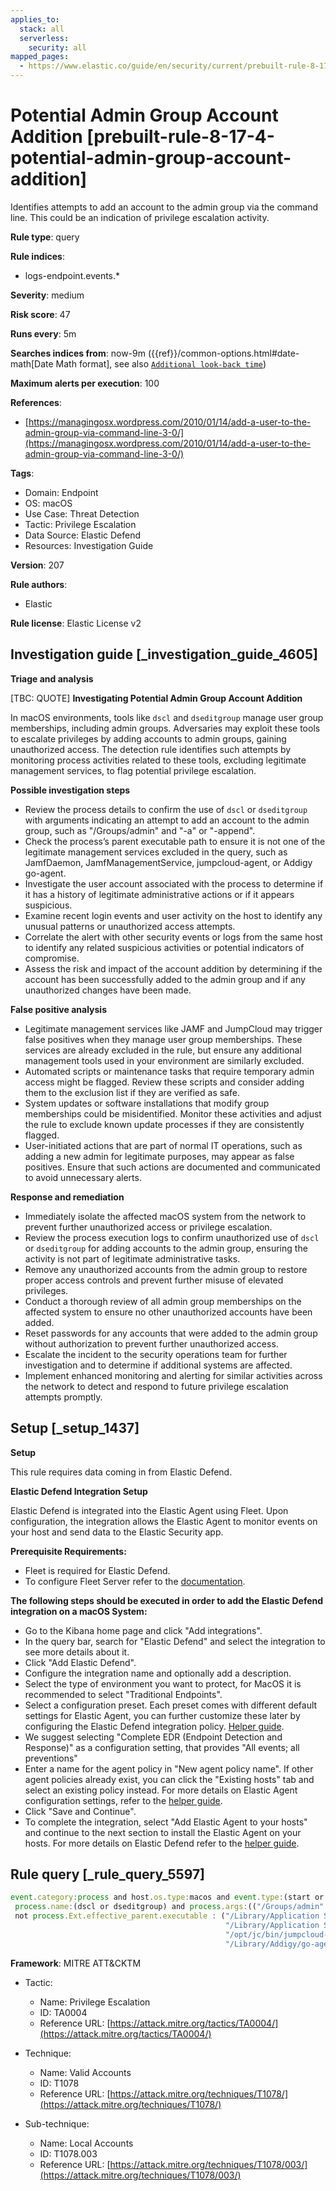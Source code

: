 ```yaml
---
applies_to:
  stack: all
  serverless:
    security: all
mapped_pages:
  - https://www.elastic.co/guide/en/security/current/prebuilt-rule-8-17-4-potential-admin-group-account-addition.html
---
```


# Potential Admin Group Account Addition [prebuilt-rule-8-17-4-potential-admin-group-account-addition]

Identifies attempts to add an account to the admin group via the command line. This could be an indication of privilege escalation activity.

**Rule type**: query

**Rule indices**:

* logs-endpoint.events.*

**Severity**: medium

**Risk score**: 47

**Runs every**: 5m

**Searches indices from**: now-9m ({{ref}}/common-options.html#date-math[Date Math format], see also [`Additional look-back time`](docs-content://solutions/security/detect-and-alert/create-detection-rule.md#rule-schedule))

**Maximum alerts per execution**: 100

**References**:

* [https://managingosx.wordpress.com/2010/01/14/add-a-user-to-the-admin-group-via-command-line-3-0/](https://managingosx.wordpress.com/2010/01/14/add-a-user-to-the-admin-group-via-command-line-3-0/)

**Tags**:

* Domain: Endpoint
* OS: macOS
* Use Case: Threat Detection
* Tactic: Privilege Escalation
* Data Source: Elastic Defend
* Resources: Investigation Guide

**Version**: 207

**Rule authors**:

* Elastic

**Rule license**: Elastic License v2

## Investigation guide [_investigation_guide_4605]

**Triage and analysis**

[TBC: QUOTE]
**Investigating Potential Admin Group Account Addition**

In macOS environments, tools like `dscl` and `dseditgroup` manage user group memberships, including admin groups. Adversaries may exploit these tools to escalate privileges by adding accounts to admin groups, gaining unauthorized access. The detection rule identifies such attempts by monitoring process activities related to these tools, excluding legitimate management services, to flag potential privilege escalation.

**Possible investigation steps**

* Review the process details to confirm the use of `dscl` or `dseditgroup` with arguments indicating an attempt to add an account to the admin group, such as "/Groups/admin" and "-a" or "-append".
* Check the process’s parent executable path to ensure it is not one of the legitimate management services excluded in the query, such as JamfDaemon, JamfManagementService, jumpcloud-agent, or Addigy go-agent.
* Investigate the user account associated with the process to determine if it has a history of legitimate administrative actions or if it appears suspicious.
* Examine recent login events and user activity on the host to identify any unusual patterns or unauthorized access attempts.
* Correlate the alert with other security events or logs from the same host to identify any related suspicious activities or potential indicators of compromise.
* Assess the risk and impact of the account addition by determining if the account has been successfully added to the admin group and if any unauthorized changes have been made.

**False positive analysis**

* Legitimate management services like JAMF and JumpCloud may trigger false positives when they manage user group memberships. These services are already excluded in the rule, but ensure any additional management tools used in your environment are similarly excluded.
* Automated scripts or maintenance tasks that require temporary admin access might be flagged. Review these scripts and consider adding them to the exclusion list if they are verified as safe.
* System updates or software installations that modify group memberships could be misidentified. Monitor these activities and adjust the rule to exclude known update processes if they are consistently flagged.
* User-initiated actions that are part of normal IT operations, such as adding a new admin for legitimate purposes, may appear as false positives. Ensure that such actions are documented and communicated to avoid unnecessary alerts.

**Response and remediation**

* Immediately isolate the affected macOS system from the network to prevent further unauthorized access or privilege escalation.
* Review the process execution logs to confirm unauthorized use of `dscl` or `dseditgroup` for adding accounts to the admin group, ensuring the activity is not part of legitimate administrative tasks.
* Remove any unauthorized accounts from the admin group to restore proper access controls and prevent further misuse of elevated privileges.
* Conduct a thorough review of all admin group memberships on the affected system to ensure no other unauthorized accounts have been added.
* Reset passwords for any accounts that were added to the admin group without authorization to prevent further unauthorized access.
* Escalate the incident to the security operations team for further investigation and to determine if additional systems are affected.
* Implement enhanced monitoring and alerting for similar activities across the network to detect and respond to future privilege escalation attempts promptly.


## Setup [_setup_1437]

**Setup**

This rule requires data coming in from Elastic Defend.

**Elastic Defend Integration Setup**

Elastic Defend is integrated into the Elastic Agent using Fleet. Upon configuration, the integration allows the Elastic Agent to monitor events on your host and send data to the Elastic Security app.

**Prerequisite Requirements:**

* Fleet is required for Elastic Defend.
* To configure Fleet Server refer to the [documentation](docs-content://reference/ingestion-tools/fleet/fleet-server.md).

**The following steps should be executed in order to add the Elastic Defend integration on a macOS System:**

* Go to the Kibana home page and click "Add integrations".
* In the query bar, search for "Elastic Defend" and select the integration to see more details about it.
* Click "Add Elastic Defend".
* Configure the integration name and optionally add a description.
* Select the type of environment you want to protect, for MacOS it is recommended to select "Traditional Endpoints".
* Select a configuration preset. Each preset comes with different default settings for Elastic Agent, you can further customize these later by configuring the Elastic Defend integration policy. [Helper guide](docs-content://solutions/security/configure-elastic-defend/configure-an-integration-policy-for-elastic-defend.md).
* We suggest selecting "Complete EDR (Endpoint Detection and Response)" as a configuration setting, that provides "All events; all preventions"
* Enter a name for the agent policy in "New agent policy name". If other agent policies already exist, you can click the "Existing hosts" tab and select an existing policy instead. For more details on Elastic Agent configuration settings, refer to the [helper guide](docs-content://reference/ingestion-tools/fleet/agent-policy.md).
* Click "Save and Continue".
* To complete the integration, select "Add Elastic Agent to your hosts" and continue to the next section to install the Elastic Agent on your hosts. For more details on Elastic Defend refer to the [helper guide](docs-content://solutions/security/configure-elastic-defend/install-elastic-defend.md).


## Rule query [_rule_query_5597]

```js
event.category:process and host.os.type:macos and event.type:(start or process_started) and
 process.name:(dscl or dseditgroup) and process.args:(("/Groups/admin" or admin) and ("-a" or "-append")) and
 not process.Ext.effective_parent.executable : ("/Library/Application Support/JAMF/Jamf.app/Contents/MacOS/JamfDaemon.app/Contents/MacOS/JamfDaemon" or
                                                "/Library/Application Support/JAMF/Jamf.app/Contents/MacOS/JamfManagementService.app/Contents/MacOS/JamfManagementService" or
                                                "/opt/jc/bin/jumpcloud-agent" or
                                                "/Library/Addigy/go-agent")
```

**Framework**: MITRE ATT&CKTM

* Tactic:

    * Name: Privilege Escalation
    * ID: TA0004
    * Reference URL: [https://attack.mitre.org/tactics/TA0004/](https://attack.mitre.org/tactics/TA0004/)

* Technique:

    * Name: Valid Accounts
    * ID: T1078
    * Reference URL: [https://attack.mitre.org/techniques/T1078/](https://attack.mitre.org/techniques/T1078/)

* Sub-technique:

    * Name: Local Accounts
    * ID: T1078.003
    * Reference URL: [https://attack.mitre.org/techniques/T1078/003/](https://attack.mitre.org/techniques/T1078/003/)



